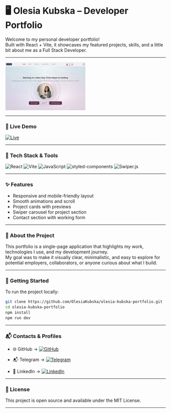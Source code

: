# 🖥️ Olesia Kubska – Developer Portfolio

Welcome to my personal developer portfolio!  
Built with React + Vite, it showcases my featured projects, skills, and a little bit about me as a Full Stack Developer.

---

<img src="./public/Portfolio.png" alt="Portfolio Preview" width="50%" />

---

### 🔗 Live Demo
[![Live](https://img.shields.io/badge/Live-Demo-brightgreen?style=flat&logo=vercel)](https://olesiakubska.github.io/olesia-kubska-portfolio/)

---

### 🧰 Tech Stack & Tools

![React](https://img.shields.io/badge/-React-61DAFB?logo=react&logoColor=white)
![Vite](https://img.shields.io/badge/-Vite-646CFF?logo=vite&logoColor=white)
![JavaScript](https://img.shields.io/badge/-JavaScript-F7DF1E?logo=javascript&logoColor=black)
![styled-components](https://img.shields.io/badge/styled--components-pink?logo=styled-components&logoColor=white)
![Swiper.js](https://img.shields.io/badge/-Swiper.js-6332F6?logo=swiper&logoColor=white)

---

### ✨ Features

- Responsive and mobile-friendly layout  
- Smooth animations and scroll  
- Project cards with previews  
- Swiper carousel for project section  
- Contact section with working form

---

### 🧩 About the Project

This portfolio is a single-page application that highlights my work, technologies I use, and my development journey.  
My goal was to make it visually clear, minimalistic, and easy to explore for potential employers, collaborators, or anyone curious about what I build.

---

### 🚀 Getting Started

To run the project locally:

```bash
git clone https://github.com/OlesiaKubska/olesia-kubska-portfolio.git
cd olesia-kubska-portfolio
npm install
npm run dev
```
---

### 📬 Contacts & Profiles

- 🌐 GitHub → [![GitHub](https://img.shields.io/badge/GitHub-Profile-181717?logo=github&logoColor=white)](https://github.com/OlesiaKubska)

- 📬 Telegram → [![Telegram](https://img.shields.io/badge/Telegram-@olesiakubska-2CA5E0?logo=telegram&logoColor=white)](https://t.me/olesiakubska)

- 💼 LinkedIn → [![LinkedIn](https://img.shields.io/badge/LinkedIn-olesia--kubska-blue?logo=linkedin&logoColor=white)](https://linkedin.com/in/olesia-kubska)

---

### 📄 License
This project is open source and available under the MIT License.

---
